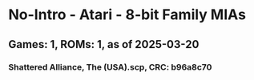 # No-Intro - Atari - 8-bit Family MIAs
## Games: 1, ROMs: 1, as of 2025-03-20

### Shattered Alliance, The (USA).scp, CRC: b96a8c70
